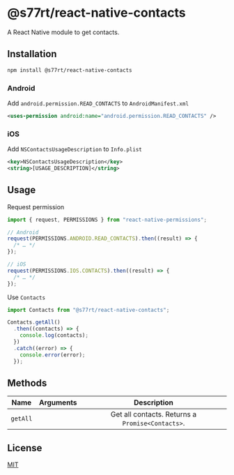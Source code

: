 # @s77rt/react-native-contacts

A React Native module to get contacts.

## Installation

```bash
npm install @s77rt/react-native-contacts
```

### Android

Add `android.permission.READ_CONTACTS` to `AndroidManifest.xml`

```xml
<uses-permission android:name="android.permission.READ_CONTACTS" />
```

### iOS

Add `NSContactsUsageDescription` to `Info.plist`

```xml
<key>NSContactsUsageDescription</key>
<string>[USAGE_DESCRIPTION]</string>
```

## Usage

Request permission

```jsx
import { request, PERMISSIONS } from "react-native-permissions";

// Android
request(PERMISSIONS.ANDROID.READ_CONTACTS).then((result) => {
  /* … */
});

// iOS
request(PERMISSIONS.IOS.CONTACTS).then((result) => {
  /* … */
});
```

Use `Contacts`

```jsx
import Contacts from "@s77rt/react-native-contacts";

Contacts.getAll()
  .then((contacts) => {
    console.log(contacts);
  })
  .catch((error) => {
    console.error(error);
  });
```

## Methods

|   Name   | Arguments |                   Description                    |
| :------: | :-------: | :----------------------------------------------: |
| `getAll` |           | Get all contacts. Returns a `Promise<Contacts>`. |

## License

[MIT](LICENSE)
